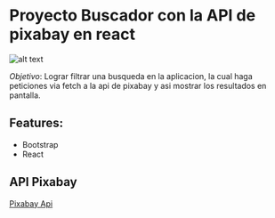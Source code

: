 # Proyecto Buscador con la API de pixabay en react

![alt text](/path/to/img.jpg "Title")

*Objetivo*: Lograr filtrar una busqueda en la aplicacion, la cual haga peticiones via fetch a la api de pixabay y asi mostrar los resultados en pantalla.


## Features:
* Bootstrap
* React

## API Pixabay
[Pixabay Api](https://pixabay.com/api/docs/)